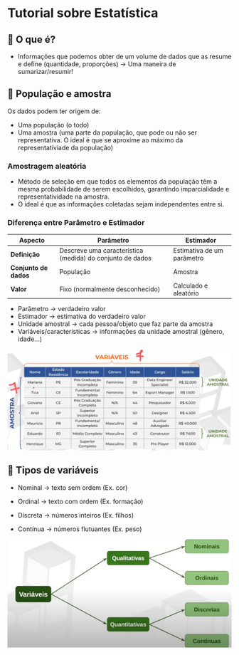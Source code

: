 # Tutorial sobre Estatística
## 🧮 O que é?
- Informações que podemos obter de um volume de dados que as resume e define (quantidade, proporções) -> Uma maneira de sumarizar/resumir!

## 👥 População e amostra
Os dados podem ter origem de: 
- Uma população (o todo)
- Uma amostra (uma parte da população, que pode ou não ser representativa. O ideal é que se aproxime ao máximo da representativiade da população)

### Amostragem aleatória
- Método de seleção em que todos os elementos da população têm a mesma probabilidade de serem escolhidos, garantindo imparcialidade e representatividade na amostra.
- O ideal é que as informações coletadas sejam independentes entre si.

### Diferença entre Parâmetro e Estimador

| **Aspecto**          | **Parâmetro**                                              | **Estimador**                        |
|----------------------|------------------------------------------------------------|--------------------------------------|
| **Definição**         | Descreve uma característica (medida) do conjunto de dados  | Estimativa de um parâmetro           |
| **Conjunto de dados** | População                                                  | Amostra                              |
| **Valor**             | Fixo (normalmente desconhecido)                            | Calculado e aleatório 

- Parâmetro -> verdadeiro valor
- Estimador -> estimativa do verdadeiro valor
- Unidade amostral -> cada pessoa/objeto que faz parte da amostra
- Variáveis/características -> informações da unidade amostral (gênero, idade...)

![Exemplo01](imagens/image.png)

## 🔣 Tipos de variáveis

- Nominal -> texto sem ordem (Ex. cor)
- Ordinal -> texto com ordem (Ex. formação)

- Discreta -> números inteiros (Ex. filhos)
- Contínua -> números flutuantes (Ex. peso)

![Exemplo02](imagens/image-1.png)


